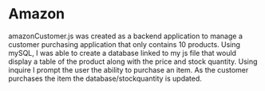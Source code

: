 # Amazon

amazonCustomer.js was created as a backend application to manage a customer purchasing application that only contains 10 products. Using mySQL, I was able to create a database linked to my js file that would display a table of the product along with the price and stock quantity. Using inquire I prompt the user the ability to purchase an item. As the customer purchases the item the database/stockquantity is updated. 